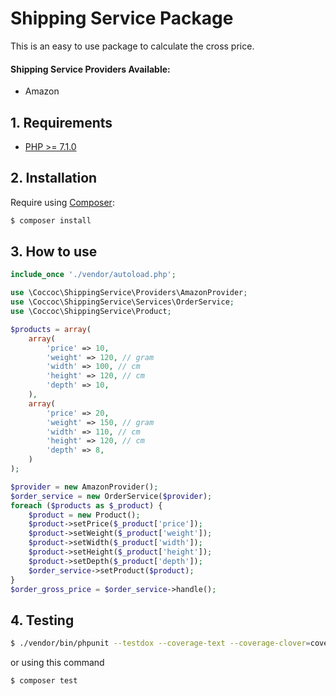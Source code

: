 # Shipping Service Package

This is an easy to use package to calculate the cross price.

#### Shipping Service Providers Available:

* Amazon

## 1. Requirements
* [PHP >= 7.1.0](http://php.net)

## 2. Installation
Require using [Composer](https://getcomposer.org):

```bash
$ composer install
```

## 3. How to use

```php
include_once './vendor/autoload.php';

use \Coccoc\ShippingService\Providers\AmazonProvider;
use \Coccoc\ShippingService\Services\OrderService;
use \Coccoc\ShippingService\Product;

$products = array(
    array(
        'price' => 10,
        'weight' => 120, // gram
        'width' => 100, // cm
        'height' => 120, // cm
        'depth' => 10,
    ),
    array(
        'price' => 20,
        'weight' => 150, // gram
        'width' => 110, // cm
        'height' => 120, // cm
        'depth' => 8,
    )
);

$provider = new AmazonProvider();
$order_service = new OrderService($provider);
foreach ($products as $_product) {
    $product = new Product();
    $product->setPrice($_product['price']);
    $product->setWeight($_product['weight']);
    $product->setWidth($_product['width']);
    $product->setHeight($_product['height']);
    $product->setDepth($_product['depth']);
    $order_service->setProduct($product);
}
$order_gross_price = $order_service->handle();

```

## 4. Testing

```bash
$ ./vendor/bin/phpunit --testdox --coverage-text --coverage-clover=coverage.clover
```
or using this command
```bash
$ composer test
```
